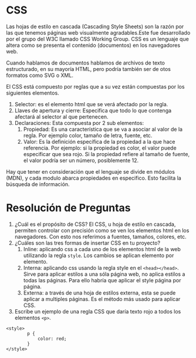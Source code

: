 # CSS
Las hojas de estilo en cascada (Cascading Style Sheets) son la razón por las que tenemos páginas web visualmente agradables.Este fue desarrollado por el grupo del W3C llamado CSS Working Group. CSS es un lenguaje que altera como se presenta el contenido (documentos) en los navegadores web. 

Cuando hablamos de documentos hablamos de archivos de texto estructurado, en su mayoría HTML, pero podría también ser de otos formatos como SVG o XML. 

El CSS está compuesto por reglas que a su vez están compuestas por los siguientes elementos. 
1. Selector: es el elemento html que se verá afectado por la regla. 
2. Llaves de apertura y cierre: Especifica que todo lo que contenga afectará al selector al que pertenecen. 
3. Declaraciones: Esta compuesta por 2 sub elementos:
    1. Propiedad: Es una característica que se va a asociar al valor de la regla. Por ejemplo color, tamaño de letra, fuente, etc. 
    2. Valor: Es la definición específica de la propiedad a la que hace referencia. Por ejemplo: si la propiedad es color, el valor puede especificar que sea rojo. Si la propiedad refiere al tamaño de fuente, el valor podría ser un número, posiblemente 12. 

Hay que tener en consideración que el lenguaje se divide en módulos (MDN), y cada modulo abarca propiedades en especifico. Esto facilita la búsqueda de información. 

# Resolución de Preguntas
1. ¿Cuál es el propósito de CSS?
El CSS, u hoja de estilo en cascada, permiten controlar con precisión como se ven los elementos html en los navegadores. Con esto nos referimos a fuentes, tamaños, colores, etc. 
2. ¿Cuáles son las tres formas de insertar CSS en tu proyecto?
    1. Inline: aplicando css a cada uno de los elementos html de la web utilizando la regla `style`. Los cambios se aplican elemento por elemento. 
    2. Interna: aplicando css usando la regla style en el `<head></head>`. Sirve para aplicar estilos a una sóla página web, no aplica estilos a todas las páginas. Para ello habría que aplicar el style página por página. 
    3. Externa: a través de una hoja de estilos externa, esta se puede aplicar a multiples páginas. Es el método más usado para aplicar CSS. 
3. Escribe un ejemplo de una regla CSS que daría texto rojo a todos los elementos `<p>`.
```
<style>
        p {
            color: red; 
        }
</style>
```